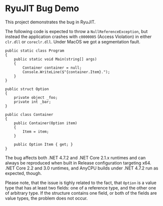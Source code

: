 # RyuJIT Bug Demo

This project demonstrates the bug in RyuJIT.

The following code is expected to throw a `NullReferenceException`, but instead the application crashes with `c0000005` (Access Violation) in either `clr.dll` or `coreclr.dll`. Under MacOS we got a segmentation fault.
```
public static class Program
{
    public static void Main(string[] args)
    {
        Container container = null;
        Console.WriteLine($"{container.Item}.");
    }
}

public struct Option
{
    private object _foo;
    private int _bar;
}

public class Container
{
    public Container(Option item)
    {
        Item = item;
    }

    public Option Item { get; }
}
```

The bug affects both .NET 4.7.2 and .NET Core 2.1.x runtimes and can always be reproduced when built in Release configuration targeting x64.
.NET Core 2.2 and 3.0 runtimes, and AnyCPU builds under .NET 4.7.2 run as expected, though.

Please note, that the issue is tighly related to the fact, that `Option` is a value type that has at least two fields: one of a reference type, and the other one of arbitrary type. If the structure contains one field, or both of the fields are value types, the problem does not occur.
